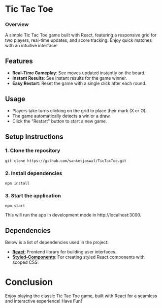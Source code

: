 # Tic Tac Toe

### Overview

A simple Tic Tac Toe game built with React, featuring a responsive grid for two players, real-time updates, and score tracking. Enjoy quick matches with an intuitive interface!

## Features

- **Real-Time Gameplay**: See moves updated instantly on the board.
- **Instant Results**: See instant results for the game winner.
- **Easy Restart**: Reset the game with a single click after each round.


## Usage

- Players take turns clicking on the grid to place their mark (X or O).
- The game automatically detects a win or a draw.
- Click the "Restart" button to start a new game.


## Setup Instructions

### 1. Clone the repository

```shell
git clone https://github.com/sanketjaswal/TicTacToe.git
```

### 2. Install dependencies

```shell
npm install
```

### 3. Start the application

```shell
npm start
```

This will run the app in development mode in http://localhost:3000.

## Dependencies

Below is a list of dependencies used in the project:

- **[React](https://www.npmjs.com/package/react)**: Frontend library for building user interfaces.
- **[Styled-Components](https://www.npmjs.com/package/styled-components)**: For creating styled React components with scoped CSS.


# Conclusion

Enjoy playing the classic Tic Tac Toe game, built with React for a seamless and interactive experience! Have Fun!
